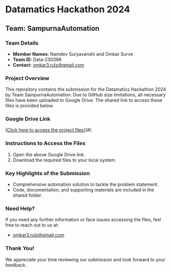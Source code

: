 # Datamatics Hackathon 2024  
## Team: SampurnaAutomation  

### Team Details  
- **Member Names**: Namdev Suryavanshi and Omkar Surve  
- **Team ID**: Data-230366  
- **Contact**: [omkar3.rulz@gmail.com](mailto:omkar3.rulz@gmail.com)  

### Project Overview  
This repository contains the submission for the Datamatics Hackathon 2024 by Team SampurnaAutomation.
Due to GitHub size limitations, all necessary files have been uploaded to Google Drive. 
The shared link to access these files is provided below.  

### Google Drive Link  
[[Click here to access the project files](https://drive.google.com/drive/folders/1hCG95KbZEuV5zKUoI9ZrPyucTCY4N8tK?usp=sharing)](#)  

### Instructions to Access the Files  
1. Open the above Google Drive link.  
2. Download the required files to your local system.  

### Key Highlights of the Submission  
- Comprehensive automation solution to tackle the problem statement.  
- Code, documentation, and supporting materials are included in the shared folder.  

### Need Help?  
If you need any further information or face issues accessing the files, feel free to reach out to us at:  
- [omkar3.rulz@gmail.com](mailto:omkar3.rulz@gmail.com)  

### Thank You!  
We appreciate your time reviewing our submission and look forward to your feedback.

